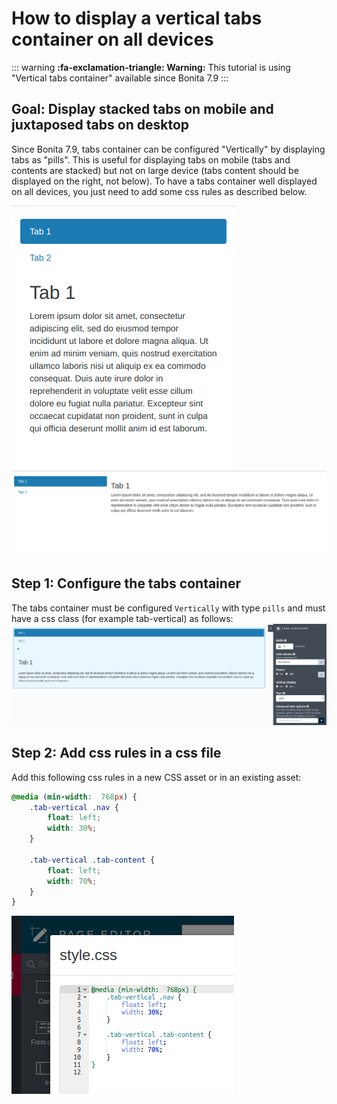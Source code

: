 # How to display a vertical tabs container on all devices

::: warning
**:fa-exclamation-triangle: Warning:** This tutorial is using "Vertical tabs container" available since Bonita 7.9
:::

## Goal: Display stacked tabs on mobile and juxtaposed tabs on desktop
Since Bonita 7.9, tabs container can be configured "Vertically" by displaying tabs as "pills". This is useful for displaying tabs on mobile (tabs and contents are stacked) but not on large device (tabs content should be displayed on the right, not below). To have a tabs container well displayed on all devices, you just need to add some css rules as described below.

![Vertical tabs container on mobile](images/vertical-tabs-container-tutorial/mobile.png) <!--{.img-responsive .img-thumbnail}--> ![Vertical tabs container on desktop](images/vertical-tabs-container-tutorial/desktop.png) <!--{.img-responsive .img-thumbnail}-->

## Step 1: Configure the tabs container
The tabs container must be configured `Vertically` with type `pills` and must have a css class (for example tab-vertical) as follows:
![Vertical tabs container configuration](images/vertical-tabs-container-tutorial/configuration.png) <!--{.img-responsive .img-thumbnail}-->

## Step 2: Add css rules in a css file
Add this following css rules in a new CSS asset or in an existing asset:
```css
@media (min-width:  768px) {
    .tab-vertical .nav {
        float: left;
        width: 30%;
    }

    .tab-vertical .tab-content {
        float: left;
        width: 70%;
    }
}
```
![Vertical tabs container css](images/vertical-tabs-container-tutorial/css.png) <!--{.img-responsive .img-thumbnail}-->
